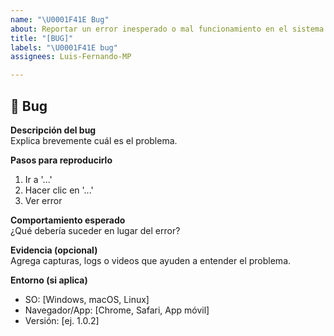 ```yaml
---
name: "\U0001F41E Bug"
about: Reportar un error inesperado o mal funcionamiento en el sistema
title: "[BUG]"
labels: "\U0001F41E bug"
assignees: Luis-Fernando-MP

---
```


## 🐞 Bug

**Descripción del bug**  
Explica brevemente cuál es el problema.

**Pasos para reproducirlo**  
1. Ir a '...'
2. Hacer clic en '...'
3. Ver error

**Comportamiento esperado**  
¿Qué debería suceder en lugar del error?

**Evidencia (opcional)**  
Agrega capturas, logs o videos que ayuden a entender el problema.

**Entorno (si aplica)**  
- SO: [Windows, macOS, Linux]
- Navegador/App: [Chrome, Safari, App móvil]
- Versión: [ej. 1.0.2]
